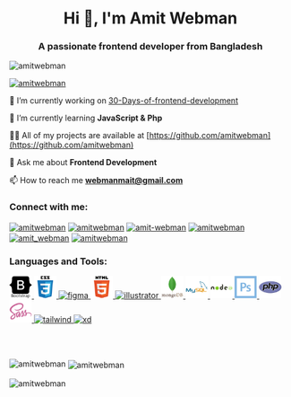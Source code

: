 <h1 align="center">Hi 👋, I'm Amit Webman</h1>
<h3 align="center">A passionate frontend developer from Bangladesh</h3>

<p align="left"> <img src="https://komarev.com/ghpvc/?username=amitwebman&label=Profile%20views&color=0e75b6&style=flat" alt="amitwebman" /> </p>

<p align="left"> <a href="https://twitter.com/amitwebman" target="blank"><img src="https://img.shields.io/twitter/follow/amitwebman?logo=twitter&style=for-the-badge" alt="amitwebman" /></a> </p>

🔭 I’m currently working on [30-Days-of-frontend-development](https://github.com/amitwebman)

🌱 I’m currently learning **JavaScript & Php**

👨‍💻 All of my projects are available at [https://github.com/amitwebman](https://github.com/amitwebman)

💬 Ask me about **Frontend Development**

📫 How to reach me **webmanmait@gmail.com**

<h3 align="left">Connect with me:</h3>
<p align="left">
<a href="https://twitter.com/amitwebman" target="blank"><img align="center" src="https://raw.githubusercontent.com/rahuldkjain/github-profile-readme-generator/master/src/images/icons/Social/twitter.svg" alt="amitwebman" height="30" width="40" /></a>
<a href="https://linkedin.com/in/amitwebman" target="blank"><img align="center" src="https://raw.githubusercontent.com/rahuldkjain/github-profile-readme-generator/master/src/images/icons/Social/linked-in-alt.svg" alt="amitwebman" height="30" width="40" /></a>
<a href="https://stackoverflow.com/users/amit-webman" target="blank"><img align="center" src="https://raw.githubusercontent.com/rahuldkjain/github-profile-readme-generator/master/src/images/icons/Social/stack-overflow.svg" alt="amit-webman" height="30" width="40" /></a>
<a href="https://fb.com/amitwebman" target="blank"><img align="center" src="https://raw.githubusercontent.com/rahuldkjain/github-profile-readme-generator/master/src/images/icons/Social/facebook.svg" alt="amitwebman" height="30" width="40" /></a>
<a href="https://instagram.com/amit_webman" target="blank"><img align="center" src="https://raw.githubusercontent.com/rahuldkjain/github-profile-readme-generator/master/src/images/icons/Social/instagram.svg" alt="amit_webman" height="30" width="40" /></a>
<a href="https://www.behance.net/amitwebman" target="blank"><img align="center" src="https://raw.githubusercontent.com/rahuldkjain/github-profile-readme-generator/master/src/images/icons/Social/behance.svg" alt="amitwebman" height="30" width="40" /></a>
</p>

<h3 align="left">Languages and Tools:</h3>
<p align="left"> <a href="https://getbootstrap.com" target="_blank" rel="noreferrer"> <img src="https://raw.githubusercontent.com/devicons/devicon/master/icons/bootstrap/bootstrap-plain-wordmark.svg" alt="bootstrap" width="40" height="40"/> </a> <a href="https://www.w3schools.com/css/" target="_blank" rel="noreferrer"> <img src="https://raw.githubusercontent.com/devicons/devicon/master/icons/css3/css3-original-wordmark.svg" alt="css3" width="40" height="40"/> </a> <a href="https://www.figma.com/" target="_blank" rel="noreferrer"> <img src="https://www.vectorlogo.zone/logos/figma/figma-icon.svg" alt="figma" width="40" height="40"/> </a> <a href="https://www.w3.org/html/" target="_blank" rel="noreferrer"> <img src="https://raw.githubusercontent.com/devicons/devicon/master/icons/html5/html5-original-wordmark.svg" alt="html5" width="40" height="40"/> </a> <a href="https://www.adobe.com/in/products/illustrator.html" target="_blank" rel="noreferrer"> <img src="https://www.vectorlogo.zone/logos/adobe_illustrator/adobe_illustrator-icon.svg" alt="illustrator" width="40" height="40"/> </a> <a href="https://www.mongodb.com/" target="_blank" rel="noreferrer"> <img src="https://raw.githubusercontent.com/devicons/devicon/master/icons/mongodb/mongodb-original-wordmark.svg" alt="mongodb" width="40" height="40"/> </a> <a href="https://www.mysql.com/" target="_blank" rel="noreferrer"> <img src="https://raw.githubusercontent.com/devicons/devicon/master/icons/mysql/mysql-original-wordmark.svg" alt="mysql" width="40" height="40"/> </a> <a href="https://nodejs.org" target="_blank" rel="noreferrer"> <img src="https://raw.githubusercontent.com/devicons/devicon/master/icons/nodejs/nodejs-original-wordmark.svg" alt="nodejs" width="40" height="40"/> </a> <a href="https://www.photoshop.com/en" target="_blank" rel="noreferrer"> <img src="https://raw.githubusercontent.com/devicons/devicon/master/icons/photoshop/photoshop-line.svg" alt="photoshop" width="40" height="40"/> </a> <a href="https://www.php.net" target="_blank" rel="noreferrer"> <img src="https://raw.githubusercontent.com/devicons/devicon/master/icons/php/php-original.svg" alt="php" width="40" height="40"/> </a> <a href="https://sass-lang.com" target="_blank" rel="noreferrer"> <img src="https://raw.githubusercontent.com/devicons/devicon/master/icons/sass/sass-original.svg" alt="sass" width="40" height="40"/> </a> <a href="https://tailwindcss.com/" target="_blank" rel="noreferrer"> <img src="https://www.vectorlogo.zone/logos/tailwindcss/tailwindcss-icon.svg" alt="tailwind" width="40" height="40"/> </a> <a href="https://www.adobe.com/products/xd.html" target="_blank" rel="noreferrer"> <img src="https://cdn.worldvectorlogo.com/logos/adobe-xd.svg" alt="xd" width="40" height="40"/> </a> </p>

</br></br>
<p><img align="left" src="https://github-readme-stats.vercel.app/api/top-langs?username=amitwebman&show_icons=true&locale=en&layout=compact" alt="amitwebman" /></p>

<p>&nbsp;<img align="center" src="https://github-readme-stats.vercel.app/api?username=amitwebman&show_icons=true&locale=en" alt="amitwebman" /></p>

<p><img align="center" src="https://github-readme-streak-stats.herokuapp.com/?user=amitwebman&" alt="amitwebman" /></p>

